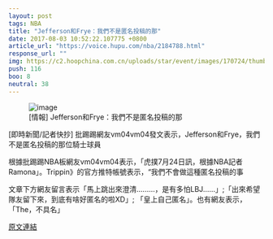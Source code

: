 ```yaml
---
layout: post
tags: NBA
title: "Jefferson和Frye：我們不是匿名投稿的那"
date: 2017-08-03 10:52:22.107775 +0800
article_url: "https://voice.hupu.com/nba/2184788.html"
response_url: ""
img: https://c2.hoopchina.com.cn/uploads/star/event/images/170724/thumbnail-291daac9285c4c3bf0f832453ed36a586bca9076.png
push: 116
boo: 8
neutral: 38
---
```


<figure>
<img src="https://c2.hoopchina.com.cn/uploads/star/event/images/170724/thumbnail-291daac9285c4c3bf0f832453ed36a586bca9076.png" alt="image">
<figcaption>
[情報] Jefferson和Frye：我們不是匿名投稿的那
</figcaption>
</figure>



[即時新聞/記者快抄] 批踢踢網友vm04vm04發文表示，Jefferson和Frye，我們不是匿名投稿的那位騎士球員

根據批踢踢NBA板網友vm04vm04表示，「虎撲7月24日訊，根據NBA記者Ramona」。Trippin》的官方推特帳號表示，“我們不會做這種匿名投稿的事

文章下方網友留言表示「馬上跳出來澄清.........，是有多怕LBJ......」;「出來希望隊友留下來，到底有啥好匿名的啦XD」; 「皇上自己匿名」。也有網友表示，「The，不具名」

<a href = "https://www.ptt.cc/bbs/NBA/M.1500908958.A.CCF.html">原文連結</a>

